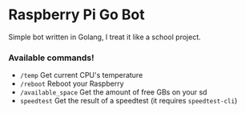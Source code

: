 <h1>Raspberry Pi Go Bot</h1>

<p>Simple bot written in Golang, I treat it like a school project.<p>

<h3>Available commands!</h3>

- ```/temp``` Get current CPU's temperature
- ```/reboot``` Reboot your Raspberry
- ```/available_space``` Get the amount of free GBs on your sd
- ```speedtest``` Get the result of a speedtest (it requires ```speedtest-cli```)

